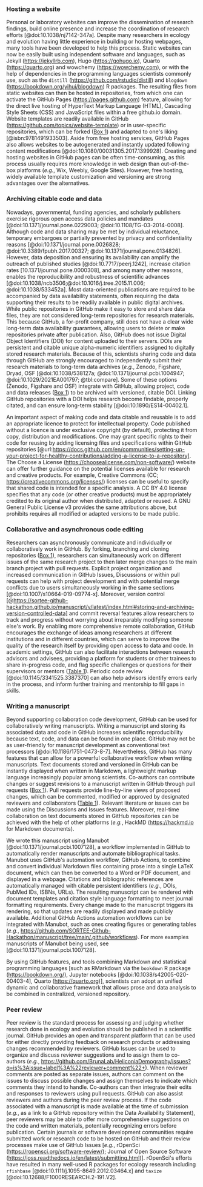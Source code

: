 <!--## GitHub in EcoEvo examples (Part 2)-->

### Hosting a website

<!--*Contributors to this section: Rob Crystal-Ornelas, Emma Hudgins*   -->
Personal or laboratory websites can improve the dissemination of research findings, build online presence and increase the coordination of research efforts [@doi:10.1038/nj7142-347a].
Despite many researchers in ecology and evolution having little experience in building or hosting webpages, many tools have been developed to help this process.
Static websites can now be easily built using independent software and languages, such as Jekyll (<https://jekyllrb.com>), Hugo (<https://gohugo.io>), Quarto (<https://quarto.org>) and wowchemy (<https://wowchemy.com>), or with the help of dependencies in the programming languages scientists commonly use, such as the `distill` (<https://github.com/rstudio/distill>) and `blogdown` (<https://bookdown.org/yihui/blogdown>) R packages.
The resulting files from static websites can then be hosted in repositories, from which one can activate the GitHub Pages (<https://pages.github.com>) feature, allowing for the direct live hosting of HyperText Markup Language (HTML), Cascading Style Sheets (CSS) and JavaScript files within a free github.io domain.
Website templates are readily available in GitHub (https://github.com/topics/website-template) or in user-specific repositories, which can be forked ([Box 1](#definitions)) and adapted to one's liking [@isbn:9781491933503].
Aside from free hosting services, GitHub Pages also allows websites to be autogenerated and instantly updated following content modifications [@doi:10.1080/00031305.2017.1399928].
Creating and hosting websites in GitHub pages can be often time-consuming, as this process usually requires more knowledge in web design than out-of-the-box platforms (*e.g.*, Wix, Weebly, Google Sites).
However, free hosting, widely available template customization and versioning are strong advantages over the alternatives.

### Archiving citable code and data

<!--*Contributors to this section: Rob Crystal-Ornelas, Emma Hudgins, Dylan Gomes, PHPB*-->

Nowadays, governmental, funding agencies, and scholarly publishers exercise rigorous open access data policies and mandates [@doi:10.1371/journal.pone.0229003; @doi:10.1108/TG-03-2014-0008].
Although code and data sharing may be met by individual reluctance, temporary embargoes or partially prevented by privacy and confidentiality reasons [@doi:10.1371/journal.pone.0026828; @doi:10.3389/fpubh.2017.00327; @doi:10.1371/journal.pone.0134826].
However, data deposition and ensuring its availability can amplify the outreach of published studies [@doi:10.7717/peerj.1242], increase citation rates [10.1371/journal.pone.0000308], and among many other reasons, enables the reproducibility and robustness of scientific advances [@doi:10.1038/ncb3506;@doi:10.1016/j.tree.2015.11.006; @doi:10.1038/533452a]. 
Most data-oriented publications are required to be accompanied by data availability statements, often requiring the data supporting their results to be readily available in public digital archives.
While public repositories in GitHub make it easy to store and share data files, they are not considered long-term repositories for research materials.
This because GitHub, a for-profit company, still does not have a clear wide long-term data availability guarantees, allowing users to delete or make repositories private after publication.
Also, GitHub does not issue Digital Object Identifiers (DOI) for content uploaded to their servers.
DOIs are persistent and citable unique alpha-numeric identifiers assigned to digitally stored research materials.
Because of this, scientists sharing code and data through GitHub are strongly encouraged to independently submit their research materials to long-term data archives (_e.g._, Zenodo, Figshare, Dryad, OSF [@doi:10.1038/538127a; @doi:10.1371/journal.pcbi.1004947; @doi:10.1029/2021EA001797; @tbl:compare].
Some of these options (Zenodo, Figshare and OSF) integrate with GitHub, allowing project, code and data releases ([Box 1](#definitions)) to be archived with versioned, citable DOI.
Linking GitHub repositories with a DOI helps research become findable, properly citated, and can ensure long-term stability [@doi:10.1890/ES14-00402.1].

An important aspect of making code and data citable and reusable is to add an appropriate licence to protect for intellectual property.
Code published without a licence is under exclusive copyright (by default), protecting it from copy, distribution and modifications.
One may grant specific rights to their code for reusing by adding licensing files and specifications within GitHub repositories [@url:https://docs.github.com/en/communities/setting-up-your-project-for-healthy-contributions/adding-a-license-to-a-repository].
The Choose a License (<https://choosealicense.com/non-software/>) website can offer further guidance on the potential licenses available for research and creative products.
For example, Creative Commons (CC; https://creativecommons.org/licenses/) licenses can be useful to specify that shared code is intended for a specific analysis.
A CC BY 4.0 license specifies that any code (or other creative products) must be appropriately credited to its original author when distributed, adapted or reused.
A GNU General Public License v3 provides the same attributions above, but prohibits requires all modified or adapted versions to be made public.

### Collaborative and asynchronous code editing

<!--*Contributors to this section: Kaitlyn Gaynor, Rob Crystal-Ornelas, Ali, Allison Binley*-->

Researchers can asynchronously communicate and individually or collaboratively work in GitHub.
By forking, branching and cloning repositories ([Box 1](#definitions)), researchers can simultaneously work on different issues of the same research project to then later merge changes to the main branch project with pull requests.
Explicit project organization and increased communication in GitHub Issues, Discussions or within pull requests can help with project development and with potential merge conflicts due to users simultaneously working in the same sections [@doi:10.1007/s10664-019-09774-x].
Moreover, version control [@https://sortee-github-hackathon.github.io/manuscript/v/latest/index.html#storing-and-archiving-version-controlled-data] and commit reversal features allow researchers to track and progress without worrying about irreparably modifying someone else's work.
By enabling more comprehensive remote collaboration, GitHub encourages the exchange of ideas among researchers at different institutions and in different countries, which can serve to improve the quality of the research itself by providing open access to data and code.
In academic settings, GitHub can also facilitate interactions between research advisors and advisees, providing a platform for students or other trainees to share in-progress code, and flag specific challenges or questions for their supervisors or mentors ([Table 1](#tbl:roles)).
Periodic code review [@doi:10.1145/3341525.3387370] can also help advisors identify errors early in the process, and inform further training and mentorship to fill gaps in skills.

### Writing a manuscript

<!--*contributors to this section:* Emma J. Hudgins-->

Beyond supporting collaboration code development, GitHub can be used for collaboratively writing manuscripts. 
Writing a manuscript and storing its associated data and code in GitHub increases scientific reproducibility because text, code, and data can be found in one place.
GitHub may not be as user-friendly for manuscript development as conventional text processors [@doi:10.1186/1751-0473-8-7].
Nevertheless, GitHub has many features that can allow for a powerful collaborative workflow when writing manuscripts.
Text documents stored and versioned in GitHub can be instantly displayed when written in Markdown, a lightweight markup language increasingly popular among scientists.
Co-authors can contribute changes or suggest revisions to a manuscript written in GitHub through pull requests ([Box 1](#definitions)).
Pull requests provide line-by-line views of proposed changes, which can be commented, modified or approved by designated reviewers and collaborators ([Table 1](#tbl:roles)).
Relevant literature or issues can be made using the Discussions and Issues features.
Moreover, real-time collaboration on text documents stored in GitHub repositories can be achieved with the help of other platforms (_e.g._, HackMD (<https://hackmd.io> for Markdown documents).

We wrote this manuscript using Manubot [@doi:10.1371/journal.pcbi.1007128], a workflow implemented in GitHub to  automatically render manuscripts and automate bibliographical tasks.
Manubot uses GitHub's automation workflow, GitHub Actions, to combine and convert individual Markdown files containing prose into a single LaTeX document, which can then be converted to a Word or PDF document, and displayed in a webpage.
Citations and bibliographic references are automatically managed with citable persistent identifiers (_e.g._, DOIs, PubMed IDs, ISBNs, URLs).
The resulting manuscript can be rendered with document templates and citation style language formatting to meet journal formatting requirements.
Every change made to the manuscript triggers its rendering, so that updates are readily displayed and made publicly available.
Additional GitHub Actions automation workflows can be integrated with Manubot, such as ones creating figures or generating tables (_e.g._, https://github.com/SORTEE-Github-Hackathon/manuscript/tree/main/.github/workflows).
For more examples manuscripts of Manubot being used, see [@doi:10.1371/journal.pcbi.1007128].

By using GitHub features, and tools combining Markdown and statistical programming languages [such as 
RMarkdown via the `bookdown` R package (<https://bookdown.org/>), Jupyter notebooks [@doi:10.1038/s42005-020-00403-4], Quarto (<https://quarto.org>)], scientists can adopt an unified dynamic and collaborative framework that allows prose and data analysis to be combined in centralized, versioned repository.

### Peer review

<!--*contributors to this section:* Eric R. Scott-->
Peer review is the standard process for assessing and judging whether research done in ecology and evolution should be published in a scientific journal.
GitHub provides an open and transparent platform that can be used for either directly providing feedback on research products or addressing changes recommended by reviewers.
GitHub Issues can be used to organize and discuss reviewer suggestions and to assign them to co-authors (_e.g._, <https://github.com/BrunaLab/HeliconiaDemography/issues?q=is%3Aissue+label%3A%22reviewer+comment%22+>).
When reviewer comments are posted as separate issues, authors can comment on the issues to discuss possible changes and assign themselves to indicate which comments they intend to handle.
Co-authors can then integrate their edits and responses to reviewers using pull requests.
GitHub can also assist reviewers and authors during the peer review process.
If the code associated with a manuscript is made available at the time of submission (_e.g._, as a link to a GitHub repository within the Data Availability Statement), peer reviewers may be able to offer more comprehensive suggestions on the code and written materials, potentially recognizing errors before publication.
Certain journals or software development communities require submitted work or research code to be hosted on GitHub and their review processes make use of GitHub Issues [_e.g._, rOpenSci (<https://ropensci.org/software-review/>); Journal of Open Source Software (<https://joss.readthedocs.io/en/latest/submitting.html>)].
rOpenSci's efforts have resulted in many well-used R packages for ecology research including `rfishbase` [@doi:10.1111/j.1095-8649.2012.03464.x] and `taxize` [@doi:10.12688/F1000RESEARCH.2-191.V2].  



